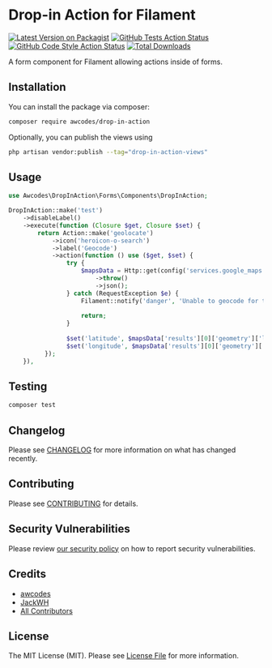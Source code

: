 # Drop-in Action for Filament

[![Latest Version on Packagist](https://img.shields.io/packagist/v/awcodes/drop-in-action.svg?style=flat-square)](https://packagist.org/packages/awcodes/drop-in-action)
[![GitHub Tests Action Status](https://img.shields.io/github/workflow/status/awcodes/drop-in-action/run-tests?label=tests)](https://github.com/awcodes/drop-in-action/actions?query=workflow%3Arun-tests+branch%3Amain)
[![GitHub Code Style Action Status](https://img.shields.io/github/workflow/status/awcodes/drop-in-action/Check%20&%20fix%20styling?label=code%20style)](https://github.com/awcodes/drop-in-action/actions?query=workflow%3A"Check+%26+fix+styling"+branch%3Amain)
[![Total Downloads](https://img.shields.io/packagist/dt/awcodes/drop-in-action.svg?style=flat-square)](https://packagist.org/packages/awcodes/drop-in-action)

A form component for Filament allowing actions inside of forms.

## Installation

You can install the package via composer:

```bash
composer require awcodes/drop-in-action
```

Optionally, you can publish the views using

```bash
php artisan vendor:publish --tag="drop-in-action-views"
```

## Usage

```php
use Awcodes\DropInAction\Forms\Components\DropInAction;

DropInAction::make('test')
    ->disableLabel()
    ->execute(function (Closure $get, Closure $set) {
        return Action::make('geolocate')
            ->icon('heroicon-o-search')
            ->label('Geocode')
            ->action(function () use ($get, $set) {       
                try {
                    $mapsData = Http::get(config('services.google_maps.url') . '?key=' . config('services.google_maps.key') . '&address=' . $address . '&sensor=true')
                        ->throw()
                        ->json();
                } catch (RequestException $e) {
                    Filament::notify('danger', 'Unable to geocode for this address.');
        
                    return;
                }
        
                $set('latitude', $mapsData['results'][0]['geometry']['location']['lat'] ?? $get('latitude'));
                $set('longitude', $mapsData['results'][0]['geometry']['location']['lng'] ?? $get('longitude'));
          });
    }),
```

## Testing

```bash
composer test
```

## Changelog

Please see [CHANGELOG](CHANGELOG.md) for more information on what has changed recently.

## Contributing

Please see [CONTRIBUTING](.github/CONTRIBUTING.md) for details.

## Security Vulnerabilities

Please review [our security policy](../../security/policy) on how to report security vulnerabilities.

## Credits

- [awcodes](https://github.com/awcodes)
- [JackWH](https://github.com/JackWH)
- [All Contributors](../../contributors)

## License

The MIT License (MIT). Please see [License File](LICENSE.md) for more information.
